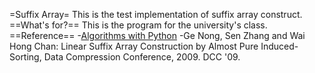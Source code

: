=Suffix Array=
This is the test implementation of suffix array construct.
==What's for?==
This is the program for the university's class.
==Reference==
-[Algorithms with Python](http://www.geocities.jp/m_hiroi/light/pyalgo43.html)
-Ge Nong, Sen Zhang and Wai Hong Chan: Linear Suffix Array Construction by Almost Pure Induced-Sorting, Data Compression Conference, 2009. DCC '09.
